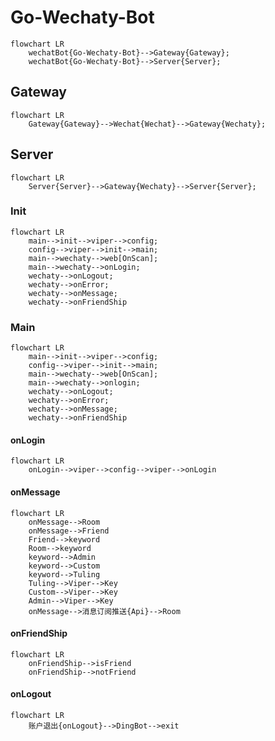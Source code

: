 # Go-Wechaty-Bot

```mermaid
flowchart LR
    wechatBot{Go-Wechaty-Bot}-->Gateway{Gateway};
    wechatBot{Go-Wechaty-Bot}-->Server{Server};
```

## Gateway

```mermaid
flowchart LR
    Gateway{Gateway}-->Wechat{Wechat}-->Gateway{Wechaty};
```

## Server

```mermaid
flowchart LR
    Server{Server}-->Gateway{Wechaty}-->Server{Server};
```

### Init
```mermaid
flowchart LR
    main-->init-->viper-->config;
    config-->viper-->init-->main;
    main-->wechaty-->web[OnScan];
    main-->wechaty-->onLogin;
    wechaty-->onLogout;
    wechaty-->onError;
    wechaty-->onMessage;
    wechaty-->onFriendShip
```

### Main
```mermaid
flowchart LR
    main-->init-->viper-->config;
    config-->viper-->init-->main;
    main-->wechaty-->web[OnScan];
    main-->wechaty-->onlogin;
    wechaty-->onLogout;
    wechaty-->onError;
    wechaty-->onMessage;
    wechaty-->onFriendShip
```

#### onLogin

```mermaid
flowchart LR
    onLogin-->viper-->config-->viper-->onLogin
```

#### onMessage

```mermaid
flowchart LR
    onMessage-->Room
    onMessage-->Friend
    Friend-->keyword
    Room-->keyword
    keyword-->Admin
    keyword-->Custom
    keyword-->Tuling
    Tuling-->Viper-->Key
    Custom-->Viper-->Key
    Admin-->Viper-->Key
    onMessage-->消息订阅推送{Api}-->Room
```

#### onFriendShip

```mermaid
flowchart LR
    onFriendShip-->isFriend
    onFriendShip-->notFriend
```

#### onLogout

```mermaid
flowchart LR
    账户退出{onLogout}-->DingBot-->exit
```